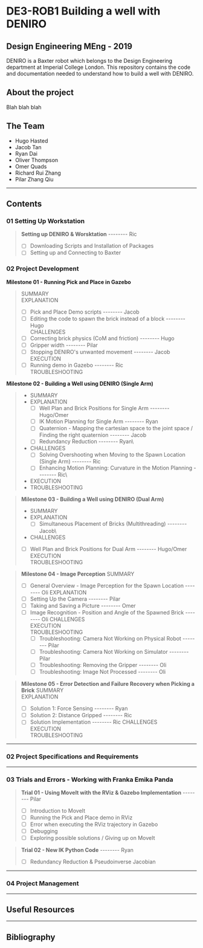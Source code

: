 # DE3-ROB1 Building a well with DENIRO
## Design Engineering MEng - 2019
DENIRO is a Baxter robot which belongs to the Design Engineering department at Imperial College London. This repository contains the code and documentation needed to understand how to build a well with DENIRO.

## About the project
Blah blah blah

## The Team
- Hugo Hasted
- Jacob Tan
- Ryan Dai
- Oliver Thompson
- Omer Quads
- Richard Rui Zhang
- Pilar Zhang Qiu
---
## Contents
### 01 Setting Up Workstation
> **Setting up DENIRO & Worsktation** -------- Ric
> - [ ] Downloading Scripts and Installation of Packages
> - [ ] Setting up and Connecting to Baxter

### 02 Project Development
**Milestone 01 - Running Pick and Place in Gazebo**
>  SUMMARY  
>  EXPLANATION  
>- [ ] Pick and Place Demo scripts -------- Jacob  
>- [ ] Editing the code to spawn the brick instead of a block -------- Hugo  
>  CHALLENGES  
>- [ ] Correcting brick physics (CoM and friction) -------- Hugo  
>- [ ] Gripper width -------- Pilar  
>- [ ] Stopping DENIRO's unwanted movement -------- Jacob  
>  EXECUTION  
>- [ ] Running demo in Gazebo -------- Ric  
>  TROUBLESHOOTING  

**Milestone 02 - Building a Well using DENIRO (Single Arm)**
> - SUMMARY
> - EXPLANATION
>   - [ ] Well Plan and Brick Positions for Single Arm -------- Hugo/Omer
>   - [ ] IK Motion Planning for Single Arm -------- Ryan
>   - [ ] Quaternion - Mapping the cartesian space to the joint space / Finding the right quaternion -------- Jacob
>   - [ ] Redundancy Reduction -------- Ryan\
> - CHALLENGES
>   - [ ] Solving Overshooting when Moving to the Spawn Location (Single Arm) -------- Ric
>   - [ ] Enhancing Motion Planning: Curvature in the Motion Planning -------- Ric\
> - EXECUTION
> - TROUBLESHOOTING

> **Milestone 03 - Building a Well using DENIRO (Dual Arm)**
> - SUMMARY
> - EXPLANATION
>   - [ ] Simultaneous Placement of Bricks (Multithreading) -------- Jacob\
> - CHALLENGES
> - [ ] Well Plan and Brick Positions for Dual Arm -------- Hugo/Omer\
> EXECUTION\
> TROUBLESHOOTING

> **Milestone 04 - Image Perception**
> SUMMARY
> - [ ] General Overview - Image Perception for the Spawn Location -------- Oli
> EXPLANATION
> - [ ] Setting Up the Camera -------- Pilar
> - [ ] Taking and Saving a Picture -------- Omer
> - [ ] Image Recognition - Position and Angle of the Spawned Brick -------- Oli
> CHALLENGES\
> EXECUTION\
> TROUBLESHOOTING
>   - [ ] Troubleshooting: Camera Not Working on Physical Robot -------- Pilar
>   - [ ] Troubleshooting: Camera Not Working on Simulator -------- Pilar
>   - [ ] Troubleshooting: Removing the Gripper -------- Oli
>   - [ ] Troubleshooting: Image Not Processed -------- Oli

> **Milestone 05 - Error Detection and Failure Recovery when Picking a Brick**
> SUMMARY\
> EXPLANATION
> - [ ] Solution 1: Force Sensing -------- Ryan
> - [ ] Solution 2: Distance Gripped -------- Ric
> - [ ] Solution Implementation -------- Ric
> CHALLENGES\
> EXECUTION\
> TROUBLESHOOTING
---
### 02 Project Specifications and Requirements
---
### 03 Trials and Errors - Working with Franka Emika Panda
> **Trial 01 - Using MoveIt with the RViz & Gazebo Implementation** -------- Pilar
> - [ ] Introduction to MoveIt
> - [ ] Running the Pick and Place demo in RViz
> - [ ] Error when executing the RViz trajectory in Gazebo
> - [ ] Debugging
> - [ ] Exploring possible solutions / Giving up on MoveIt

> **Trial 02 - New IK Python Code** -------- Ryan
> - [ ] Redundancy Reduction & Pseudoinverse Jacobian
---
### 04 Project Management
---
## Useful Resources
---
## Bibliography
